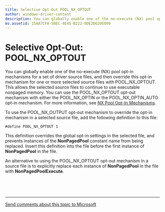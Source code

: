 ```yaml
---
title: Selective Opt-Out POOL_NX_OPTOUT
author: windows-driver-content
description: You can globally enable one of the no-execute (NX) pool opt-in mechanisms for a set of driver source files, and then override this opt-in mechanism for one or more selected source files with POOL_NX_OPTOUT.
ms.assetid: 15AA7CFA-5BEC-4E45-B222-0DE2D620E099
---
```


# Selective Opt-Out: POOL\_NX\_OPTOUT


You can globally enable one of the no-execute (NX) pool opt-in mechanisms for a set of driver source files, and then override this opt-in mechanism for one or more selected source files with POOL\_NX\_OPTOUT. This allows the selected source files to continue to use executable nonpaged memory. You can use the POOL\_NX\_OPTOUT opt-out mechanism with either the POOL\_NX\_OPTIN or the POOL\_NX\_OPTIN\_AUTO opt-in mechanism. For more information, see [NX Pool Opt-In Mechanisms](nx-pool-opt-in-mechanisms.md).

To use the POOL\_NX\_OUTPUT opt-out mechanism to override the opt-in mechanism in a selected source file, add the following definition to this file:

`#define POOL_NX_OPTOUT 1`

This definition overrides the global opt-in settings in the selected file, and prevents instances of the **NonPagedPool** constant name from being replaced. Insert this definition into the file before the first instance of **NonPagedPool** in the file.

An alternative to using the POOL\_NX\_OPTOUT opt-out mechanism in a source file is to explicitly replace each instance of **NonPagedPool** in the file with **NonPagedPoolExecute**.

 

 


--------------------
[Send comments about this topic to Microsoft](mailto:wsddocfb@microsoft.com?subject=Documentation%20feedback%20%5Bkernel\kernel%5D:%20Selective%20Opt-Out:%20POOL_NX_OPTOUT%20%20RELEASE:%20%286/14/2017%29&body=%0A%0APRIVACY%20STATEMENT%0A%0AWe%20use%20your%20feedback%20to%20improve%20the%20documentation.%20We%20don't%20use%20your%20email%20address%20for%20any%20other%20purpose,%20and%20we'll%20remove%20your%20email%20address%20from%20our%20system%20after%20the%20issue%20that%20you're%20reporting%20is%20fixed.%20While%20we're%20working%20to%20fix%20this%20issue,%20we%20might%20send%20you%20an%20email%20message%20to%20ask%20for%20more%20info.%20Later,%20we%20might%20also%20send%20you%20an%20email%20message%20to%20let%20you%20know%20that%20we've%20addressed%20your%20feedback.%0A%0AFor%20more%20info%20about%20Microsoft's%20privacy%20policy,%20see%20http://privacy.microsoft.com/default.aspx. "Send comments about this topic to Microsoft")



